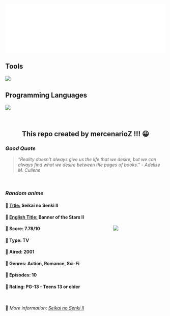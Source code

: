 
<img src="svg/nai.svg" />

<p>
  <h2>Tools</h2>
  <a href="https://skillicons.dev">
    <img src="https://skillicons.dev/icons?i=git,bash,vim,ubuntu,tensorflow,pytorch,docker,raspberrypi" />
  </a>

  <br />

  <h2>Programming Languages</h2>

  <a href="https://skillicons.dev">
    <img src="https://skillicons.dev/icons?i=python,c,cpp" />
  </a>
</p>

<br />

<h2 align="center">This repo created by mercenarioZ !!! 😀</h2>
<h3><i>Good Quote</i></h3>

<blockquote>
<i>
“Reality doesn’t always give us the life that we desire, but we can always find what we desire between the pages of books.” - Adelise M. Cullens
</i>
</blockquote>

<br />

<h3><i>Random anime</i></h3>

<h4>
  <strong>🥭 <u>Title:</u></strong> Seikai no Senki II
</h4>

<h4>🌿 <u>English Title:</u> Banner of the Stars II</h4>

<img align="right" width="165" src=https://cdn.myanimelist.net/images/anime/12/61109.jpg />

<h4>🌱 Score: 7.78/10</h4>

<h4>🌲 Type: TV</h4>

<h4>🌴 Aired: 2001</h4>

<h4>🌵 Genres: Action, Romance, Sci-Fi</h4>

<h4>🥑 Episodes: 10</h4>

<h4>🍏 Rating: PG-13 - Teens 13 or older</h4>

<br />

🍂 *More information: [Seikai no Senki II](https://myanimelist.net/anime/397/Seikai_no_Senki_II)*
    